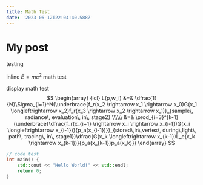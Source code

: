 ```yaml
---
title: Math Test
date: '2023-06-12T22:04:40.588Z'
---
```

# My post

testing

inline $E=mc^2$ math test

display math test
$$
\begin{array} {lcl}
L(p,w_i) &=& \dfrac{1}{N}\Sigma_{i=1}^N(\underbrace{f_r(x_2
\rightarrow x_1
\rightarrow x_0)G(x_1
\longleftrightarrow x_2)f_r(x_3
\rightarrow x_2
\rightarrow x_1)}_{sample\, radiance\, evaluation\, in\, stage2}
\\\\\\ &=&
\prod_{i=3}^{k-1}(\underbrace{\dfrac{f_r(x_{i+1}
\rightarrow x_i
\rightarrow x_{i-1})G(x_i
\longleftrightarrow x_{i-1})}{p_a(x_{i-1})}}_{stored\,in\,vertex\, during\,light\, path\, tracing\, in\, stage1})\dfrac{G(x_k
\longleftrightarrow x_{k-1})L_e(x_k
\rightarrow x_{k-1})}{p_a(x_{k-1})p_a(x_k)})
\end{array}
$$

```cpp
// code test
int main() {
    std::cout << "Hello World!" << std::endl;
    return 0;
}
```